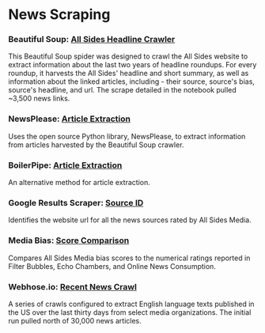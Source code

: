 # News Scraping 

### Beautiful Soup: [All Sides Headline Crawler](https://github.com/pkipsy/news-lens/blob/master/News-Scraping/01%20-%20AllSidesMedia-HeadlineCrawler.ipynb)
This Beautiful Soup spider was designed to crawl the All Sides website to extract information about the last two years of headline roundups. 
For every roundup, it harvests the All Sides' headline and short summary, as well as information about the linked articles, including - their source, source's bias, source's headline, and url.
The scrape detailed in the notebook pulled ~3,500 news links.

### NewsPlease: [Article Extraction](https://github.com/pkipsy/news-lens/blob/master/News-Scraping/02%20-%20NewsPlease-ArticleExtraction.ipynb)
Uses the open source Python library, NewsPlease, to extract information from articles harvested by the Beautiful Soup crawler.

### BoilerPipe: [Article Extraction](https://github.com/pkipsy/news-lens/blob/master/News-Scraping/03%20-%20BoilerPipe-ArticleExtraction.ipynb)
An alternative method for article extraction.

### Google Results Scraper: [Source ID](https://github.com/pkipsy/news-lens/blob/master/News-Scraping/04%20-%20Source-Classification.ipynb)
Identifies the website url for all the news sources rated by All Sides Media.

### Media Bias: [Score Comparison](https://github.com/pkipsy/news-lens/blob/master/News-Scraping/05%20-%20FilterBubbles-MediaBias.ipynb)
Compares All Sides Media bias scores to the numerical ratings reported in Filter Bubbles, Echo Chambers, and Online News Consumption.

### Webhose.io: [Recent News Crawl](https://github.com/pkipsy/news-lens/blob/master/News-Scraping/06%20-%20Webhose-Scrape.ipynb)
A series of crawls configured to extract English language texts published in the US over the last thirty days from select media organizations.
The initial run pulled north of 30,000 news articles.
